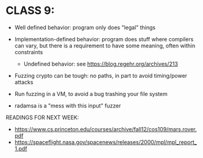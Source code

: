 # CLASS 9:

* Well defined behavior: program only does "legal" things
* Implementation-defined behavior: program does stuff where compilers
  can vary, but there is a requirement to have some meaning, often
  within constraints
  * Undefined behavior: see https://blog.regehr.org/archives/213

* Fuzzing crypto can be tough:  no paths, in part to avoid
timing/power attacks

* Run fuzzing in a VM, to avoid a bug trashing your file system

* radamsa is a "mess with this input" fuzzer

READINGS FOR NEXT WEEK:

* https://www.cs.princeton.edu/courses/archive/fall12/cos109/mars.rover.pdf
* https://spaceflight.nasa.gov/spacenews/releases/2000/mpl/mpl_report_1.pdf